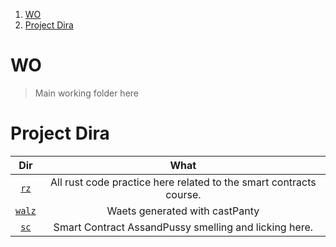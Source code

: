 1. [WO](#wo)
2. [Project Dira](#project-dira)

# WO 

> Main working folder here

# Project Dira 

Dir | What
:--: | :--: 
[`rz`](./rz/) | All rust code practice here related to the smart contracts course. 
[`walz`](./walz/) | Waets generated with castPanty
[`sc`](./sc/) | Smart Contract AssandPussy smelling and licking here. 
